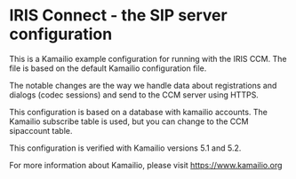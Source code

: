 IRIS Connect - the SIP server configuration
===========================================

This is a Kamailio example configuration for running with the IRIS CCM.
The file is based on the default Kamailio configuration file.

The notable changes are the way we handle data about registrations and 
dialogs (codec sessions) and send to the CCM server using HTTPS. 

This configuration is based on a database with kamailio accounts.
The Kamailio subscribe table is used, but you can change to the
CCM sipaccount table.

This configuration is verified with Kamailio versions 5.1 and 5.2.

For more information about Kamailio, please 
visit https://www.kamailio.org
